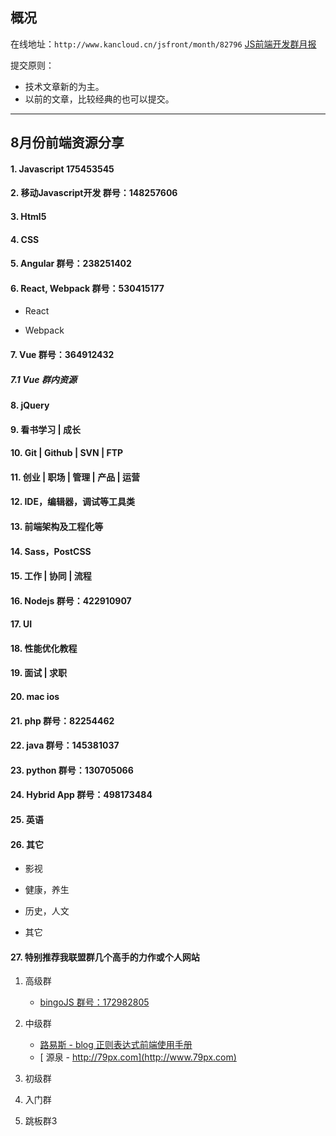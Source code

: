 ## 概况

在线地址：`http://www.kancloud.cn/jsfront/month/82796` [JS前端开发群月报](http://www.kancloud.cn/jsfront/month/82796)

提交原则：

- 技术文章新的为主。
- 以前的文章，比较经典的也可以提交。

---

## 8月份前端资源分享
#### 1. Javascript 175453545

#### 2. 移动Javascript开发 群号：148257606

#### 3. Html5

#### 4. CSS

#### 5. Angular 群号：238251402

#### 6. React, Webpack 群号：530415177
- React

- Webpack



#### 7. Vue 群号：364912432

##### 7.1 Vue 群内资源

#### 8. jQuery

#### 9. 看书学习 | 成长

#### 10. Git | Github | SVN | FTP

#### 11. 创业 | 职场 | 管理 | 产品 | 运营

#### 12. IDE，编辑器，调试等工具类

#### 13. 前端架构及工程化等

#### 14. Sass，PostCSS

#### 15. 工作 | 协同 | 流程

#### 16. Nodejs 群号：422910907

#### 17. UI

#### 18. 性能优化教程

#### 19. 面试 | 求职

#### 20. mac ios

#### 21. php 群号：82254462

#### 22. java 群号：145381037

#### 23. python 群号：130705066

#### 24. Hybrid App 群号：498173484

#### 25. 英语

#### 26. 其它
- 影视


- 健康，养生


- 历史，人文


- 其它


#### 27. 特别推荐我联盟群几个高手的力作或个人网站

1. 高级群

    - [bingoJS 群号：172982805](http://git.oschina.net/bingoJS/bingoJS)

2. 中级群

    - [ 路易斯 - blog 正则表达式前端使用手册](http://louiszhai.github.io/2016/06/13/regexp/)
    - [ 源泉 - http://79px.com](http://www.79px.com)

3. 初级群

4. 入门群

5. 跳板群3


